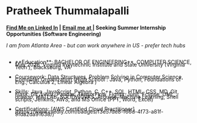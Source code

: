 # Pratheek Thummalapalli 
#### [Find Me on Linked In](https://www.linkedin.com/in/pratheekthummalapalli/) | [Email me at ](mailto:pratheet@vt.edu) | Seeking Summer Internship Opportunities (Software Engineering)
######  <p style="line-height: 50%;">I am from Atlanta Area - but can work anywhere in US - prefer tech hubs</p>

- <p style="line-height: 50%;"> **Education**:  BACHELOR OF ENGINEERING**, COMPUTER SCIENCE, May 2026, Virginia Polytechnic Institute and State University (Virginia Tech ), Blacksburg, VA
- <p style="line-height: 50%;"> Coursework: Data Structures, Problem Solving in Computer Science, Computer Organization (High School : Java, Python, Foundations of Eng., Calculus 2, Linear Algebra ) 
- <p style="line-height: 50%;"> Skills: Java, JavaScript, Python, C, C++, SQL, HTML, CSS, MD, Git, Flask, Git, Linux, Pandas, TensorFlow, Figma, Junit, Eclipse, UML, draw.io, MATLAB, SOLIDWORKS, Arduino, Machine Learning, Shell scripts, Jenkins, AWS, and MS Office (PPT, Word, Excel)
- <p style="line-height: 50%;"> Certifications:  [AWS Certified Cloud Practitioner](https://www.credly.com/badges/f3e57de8-f66d-4f73-a81f-9fda2da91638/) 
